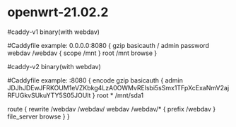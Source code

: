 # openwrt-21.02.2

#caddy-v1 binary(with webdav)

#Caddyfile example:
0.0.0.0:8080
{
gzip
basicauth / admin password
webdav /webdav {
scope /mnt
}
root /mnt
browse
}

#caddy-v2 binary(with webdav)

#Caddyfile example:
:8080
{
encode gzip
basicauth {
admin JDJhJDEwJFRKOUM1eVZKbkg4LzA0OWMvRElsbi5sSmx1TFpXcExaNmV2ajRFUGkvSUkuYTY5S05JOUlt
}
root * /mnt/sda1

route {
	rewrite /webdav /webdav/
	webdav /webdav/* {
		prefix /webdav
	}
	file_server browse
}
}
